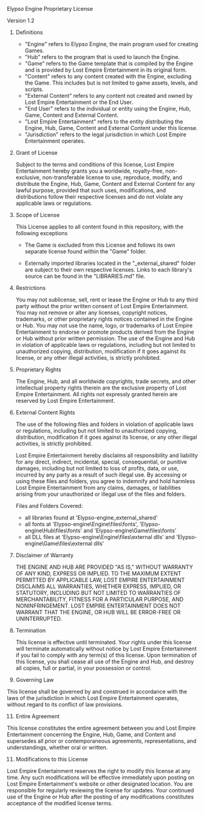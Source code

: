 Elypso Engine Proprietary License

Version 1.2

1. Definitions

   - "Engine" refers to Elypso Engine, the main program used for creating Games.
   - "Hub" refers to the program that is used to launch the Engine.
   - "Game" refers to the Game template that is compiled by the Engine and is provided by Lost Empire Entertainment in its original form.
   - "Content" refers to any content created with the Engine, excluding the Game. This includes but is not limited to game assets, levels, and scripts.
   - "External Content" refers to any content not created and owned by Lost Empire Entertainment or the End User.
   - "End User" refers to the individual or entity using the Engine, Hub, Game, Content and External Content.
   - "Lost Empire Entertainment" refers to the entity distributing the Engine, Hub, Game, Content and External Content under this license.
   - "Jurisdiction" refers to the legal jurisdiction in which Lost Empire Entertainment operates.

2. Grant of License

   Subject to the terms and conditions of this license, Lost Empire Entertainment hereby grants you a worldwide, royalty-free, non-exclusive, non-transferable license to use, reproduce, modify, and distribute the Engine, Hub, Game, Content and External Content for any lawful purpose, provided that such uses, modifications, and distributions follow their respective licenses and do not violate any applicable laws or regulations.

3. Scope of License

   This License applies to all content found in this repository, with the following exceptions

   - The Game is excluded from this License and follows its own separate license found within the "Game" folder.

   - Externally imported libraries located in the "_external_shared" folder are subject to their own respective licenses. Links to each library's source can be found in the "LIBRARIES.md" file.

4. Restrictions

   You may not sublicense, sell, rent or lease the Engine or Hub to any third party without the prior written consent of Lost Empire Entertainment.
   You may not remove or alter any licenses, copyright notices, trademarks, or other proprietary rights notices contained in the Engine or Hub.
   You may not use the name, logo, or trademarks of Lost Empire Entertainment to endorse or promote products derived from the Engine or Hub without prior written permission.
   The use of the Engine and Hub in violation of applicable laws or regulations, including but not limited to unauthorized copying, distribution, modification if it goes against its license, or any other illegal activities, is strictly prohibited.

6. Proprietary Rights

   The Engine, Hub, and all worldwide copyrights, trade secrets, and other intellectual property rights therein are the exclusive property of Lost Empire Entertainment. All rights not expressly granted herein are reserved by Lost Empire Entertainment.

7. External Content Rights

   The use of the following files and folders in violation of applicable laws or regulations, including but not limited to unauthorized copying, distribution, modification if it goes against its license, or any other illegal activities, is strictly prohibited.

   Lost Empire Entertainment hereby disclaims all responsibility and liability for any direct, indirect, incidental, special, consequential, or punitive damages, including but not limited to loss of profits, data, or use, incurred by any party as a result of such illegal use. By accessing or using these files and folders, you agree to indemnify and hold harmless Lost Empire Entertainment from any claims, damages, or liabilities arising from your unauthorized or illegal use of the files and folders.

   Files and Folders Covered:
   - all libraries found at 'Elypso-engine\_external_shared'
   - all fonts at 'Elypso-engine\Engine\files\fonts', 'Elypso-engine\Hub\files\fonts' and 'Elypso-engine\Game\files\fonts'
   - all DLL files at 'Elypso-engine\Engine\files\external dlls' and 'Elypso-engine\Game\files\external dlls'

8. Disclaimer of Warranty

   THE ENGINE AND HUB ARE PROVIDED "AS IS," WITHOUT WARRANTY OF ANY KIND, EXPRESS OR IMPLIED. TO THE MAXIMUM EXTENT PERMITTED BY APPLICABLE LAW, LOST EMPIRE ENTERTAINMENT DISCLAIMS ALL WARRANTIES, WHETHER EXPRESS, IMPLIED, OR STATUTORY, INCLUDING BUT NOT LIMITED TO WARRANTIES OF MERCHANTABILITY, FITNESS FOR A PARTICULAR PURPOSE, AND NONINFRINGEMENT. LOST EMPIRE ENTERTAINMENT DOES NOT WARRANT THAT THE ENGINE, OR HUB WILL BE ERROR-FREE OR UNINTERRUPTED.

9. Termination

   This license is effective until terminated. Your rights under this license will terminate automatically without notice by Lost Empire Entertainment if you fail to comply with any term(s) of this license. Upon termination of this license, you shall cease all use of the Engine and Hub, and destroy all copies, full or partial, in your possession or control.

10. Governing Law

   This license shall be governed by and construed in accordance with the laws of the jurisdiction in which Lost Empire Entertainment operates, without regard to its conflict of law provisions.

11. Entire Agreement

   This license constitutes the entire agreement between you and Lost Empire Entertainment concerning the Engine, Hub, Game, and Content and supersedes all prior or contemporaneous agreements, representations, and understandings, whether oral or written.

11. Modifications to this License

   Lost Empire Entertainment reserves the right to modify this license at any time. Any such modifications will be effective immediately upon posting on Lost Empire Entertainment's website or other designated location. You are responsible for regularly reviewing the license for updates. Your continued use of the Engine or Hub after the posting of any modifications constitutes acceptance of the modified license terms.
